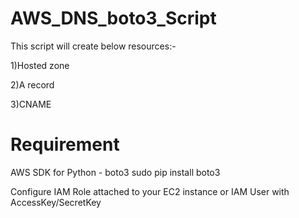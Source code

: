# AWS_DNS_boto3_Script
This script will create below resources:-

1)Hosted zone

2)A record

3)CNAME

# Requirement

AWS SDK for Python - boto3 sudo pip install boto3

Configure IAM Role attached to your EC2 instance or IAM User with AccessKey/SecretKey
